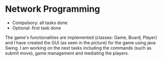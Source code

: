 # Network Programming

- Compulsory: all tasks done
- Optional: first task done

The game's functionalities are implemented (classes: Game, Board, Player) and I have created the GUI (as seen in the picture) for the game using java Swing. 
I am working on the next tasks including the commands (such as submit move), game management and mediating the players.
